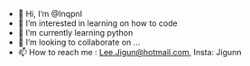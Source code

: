 - 👋 Hi, I’m @InqpnI
- 👀 I’m interested in learning on how to code 
- 🌱 I’m currently learning python
- 💞️ I’m looking to collaborate on ...
- 📫 How to reach me : Lee.Jigun@hotmail.com, Insta: Jigunn

<!---
InqpnI/InqpnI is a ✨ special ✨ repository because its `README.md` (this file) appears on your GitHub profile.
You can click the Preview link to take a look at your changes.
--->
